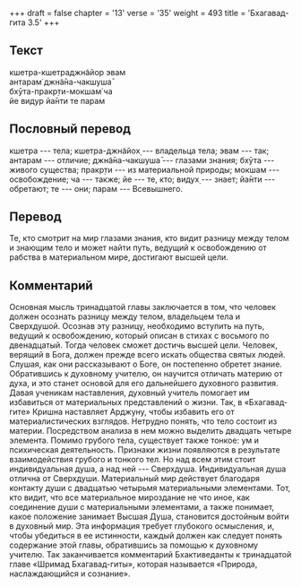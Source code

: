 +++
draft = false
chapter = '13'
verse = '35'
weight = 493
title = 'Бхагавад-гита 3.5'
+++
## Текст

кшетра-кшетраджн̃айор эвам  
антарам̇ джн̃а̄на-чакшуша̄  
бхӯта-пракр̣ти-мокшам̇ ча  
йе видур йа̄нти те парам

## Пословный перевод

кшетра --- тела; кшетра-джн̃айох̣ --- владельца тела; эвам --- так;
антарам --- отличие; джн̃а̄на-чакшуша̄ --- глазами знания; бхӯта --- живого
существа; пракр̣ти --- из материальной природы; мокшам --- освобождение;
ча --- также; йе --- те, кто; видух̣ --- знает; йа̄нти --- обретают; те
--- они; парам --- Всевышнего.

## Перевод

Те, кто смотрит на мир глазами знания, кто видит разницу между телом и
знающим тело и может найти путь, ведущий к освобождению от рабства в
материальном мире, достигают высшей цели.

## Комментарий

Основная мысль тринадцатой главы заключается в том, что человек должен
осознать разницу между телом, владельцем тела и Сверхдушой. Осознав эту
разницу, необходимо вступить на путь, ведущий к освобождению, который
описан в стихах с восьмого по двенадцатый. Тогда человек сможет достичь
высшей цели. Человек, верящий в Бога, должен прежде всего искать
общества святых людей. Слушая, как они рассказывают о Боге, он
постепенно обретет знание. Обратившись к духовному учителю, он научится
отличать материю от духа, и это станет основой для его дальнейшего
духовного развития. Давая ученикам наставления, духовный учитель
помогает им избавиться от материальных представлений о жизни. Так, в
«Бхагавад-гите» Кришна наставляет Арджуну, чтобы избавить его от
материалистических взглядов. Нетрудно понять, что тело состоит из
материи. Посредством анализа в нем можно выделить двадцать четыре
элемента. Помимо грубого тела, существует также тонкое: ум и психическая
деятельность. Признаки жизни появляются в результате взаимодействия
грубого и тонкого тел. Но над всем этим стоит индивидуальная душа, а над
ней --- Сверхдуша. Индивидуальная душа отлична от Сверхдуши.
Материальный мир действует благодаря контакту души с двадцатью четырьмя
материальными элементами. Тот, кто видит, что все материальное
мироздание не что иное, как соединение души с материальными элементами,
а также понимает, какое положение занимает Высшая Душа, становится
достойным войти в духовный мир. Эта информация требует глубокого
осмысления, и, чтобы убедиться в ее истинности, каждый должен как
следует понять содержание этой главы, обратившись за помощью к духовному
учителю. Так заканчивается комментарий Бхактиведанты к тринадцатой главе
«Шримад Бхагавад-гиты», которая называется «Природа, наслаждающийся и
сознание».
